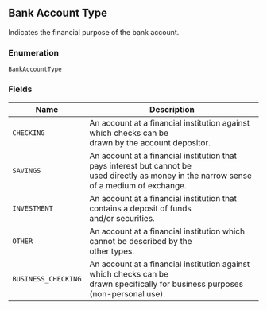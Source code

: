 ## Bank Account Type

Indicates the financial purpose of the bank account.

### Enumeration

`BankAccountType`

### Fields

| Name | Description |
|  --- | --- |
| `CHECKING` | An account at a financial institution against which checks can be<br>drawn by the account depositor. |
| `SAVINGS` | An account at a financial institution that pays interest but cannot be<br>used directly as money in the narrow sense of a medium of exchange. |
| `INVESTMENT` | An account at a financial institution that contains a deposit of funds<br>and/or securities. |
| `OTHER` | An account at a financial institution which cannot be described by the<br>other types. |
| `BUSINESS_CHECKING` | An account at a financial institution against which checks can be<br>drawn specifically for business purposes (non-personal use). |

